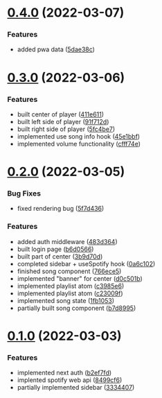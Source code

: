 # [0.4.0](https://github.com/rkazi103/spotify-ui-app/compare/v0.3.0...v0.4.0) (2022-03-07)


### Features

* added pwa data ([5dae38c](https://github.com/rkazi103/spotify-ui-app/commit/5dae38c588ab7b099c1b2c1334bc1357c76caac2))



# [0.3.0](https://github.com/rkazi103/spotify-ui-app/compare/v0.2.0...v0.3.0) (2022-03-06)


### Features

* built center of player ([411e611](https://github.com/rkazi103/spotify-ui-app/commit/411e611db05bff1e86e5bba3d00b14869e9e0e4f))
* built left side of player ([91f712d](https://github.com/rkazi103/spotify-ui-app/commit/91f712d94820212f9648c425838a7d9e6f5dacb9))
* built right side of player ([5fc4be7](https://github.com/rkazi103/spotify-ui-app/commit/5fc4be72893f8f2cd2c1efe591fcdd723122daa3))
* implemented use song info hook ([45e1bbf](https://github.com/rkazi103/spotify-ui-app/commit/45e1bbfd084b474b00cbb7735b5ecf257363576b))
* implemented volume functionality ([cfff74e](https://github.com/rkazi103/spotify-ui-app/commit/cfff74eb635a4d5846390967a9b7d2c70f33ce19))



# [0.2.0](https://github.com/rkazi103/spotify-ui-app/compare/v0.1.0...v0.2.0) (2022-03-05)


### Bug Fixes

* fixed rendering bug ([5f7d436](https://github.com/rkazi103/spotify-ui-app/commit/5f7d436abab051c8cffb34449d87e7a45bef6c3f))


### Features

* added auth middleware ([483d364](https://github.com/rkazi103/spotify-ui-app/commit/483d364144c3f3c0c6fe194de0cd1e8fd31383dd))
* built login page ([b6d0566](https://github.com/rkazi103/spotify-ui-app/commit/b6d05667df6a05d509b9130d3a5b3ea54aa6962e))
* built part of center ([3b9d70d](https://github.com/rkazi103/spotify-ui-app/commit/3b9d70d84883736adcc73de0d0076c390aae98ff))
* completed sidebar + useSpotify hook ([0a6c102](https://github.com/rkazi103/spotify-ui-app/commit/0a6c1027a45d10a9b85acd522395d42acab9c94b))
* finished song component ([766ece5](https://github.com/rkazi103/spotify-ui-app/commit/766ece5cf29a00180e887e536cb0700e10105043))
* implemented "banner" for center ([d0c501b](https://github.com/rkazi103/spotify-ui-app/commit/d0c501b0c05471c9c98256d9214935c499f89d60))
* implemented playlist atom ([c3985e6](https://github.com/rkazi103/spotify-ui-app/commit/c3985e6369b62a8e38515ae9b80bc6f48b75dae0))
* implemented playlist atom ([c23009f](https://github.com/rkazi103/spotify-ui-app/commit/c23009fc638a59c7f9f50a57fee0154a4f757ea3))
* implemented song state ([1fb1053](https://github.com/rkazi103/spotify-ui-app/commit/1fb1053e43efc14b5ab71b1c7481ec6c4dd91a35))
* partially built song component ([b7d8995](https://github.com/rkazi103/spotify-ui-app/commit/b7d8995fe6a77c0bc7f0ef1815a868be714291c0))



# [0.1.0](https://github.com/rkazi103/spotify-ui-app/compare/33344072a8a8581c67735c948d7002bd29e64ba1...v0.1.0) (2022-03-03)


### Features

* implemented next auth ([b2ef7fd](https://github.com/rkazi103/spotify-ui-app/commit/b2ef7fdd2e734b460e7a01e81a43fc98895136f8))
* implented spotify web api ([8499cf6](https://github.com/rkazi103/spotify-ui-app/commit/8499cf655955e432bae4c7e668f6289efc2cf283))
* partially implemented sidebar ([3334407](https://github.com/rkazi103/spotify-ui-app/commit/33344072a8a8581c67735c948d7002bd29e64ba1))



